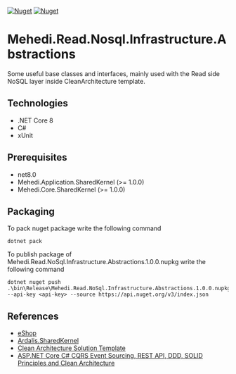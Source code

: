 [![Nuget](https://img.shields.io/nuget/v/Mehedi.Read.NoSql.Infrastructure.Abstractions)](https://www.nuget.org/packages/Mehedi.Read.NoSql.Infrastructure.Abstractions/)
[![Nuget](https://img.shields.io/nuget/dt/Mehedi.Read.NoSql.Infrastructure.Abstractions)](https://www.nuget.org/packages/Mehedi.Read.NoSql.Infrastructure.Abstractions/)

# Mehedi.Read.Nosql.Infrastructure.Abstractions
Some useful base classes and interfaces, mainly used with the Read side NoSQL layer inside CleanArchitecture template.

## Technologies
- .NET Core 8
- C#
- xUnit

## Prerequisites
- net8.0
- Mehedi.Application.SharedKernel (>= 1.0.0)
- Mehedi.Core.SharedKernel (>= 1.0.0)

## Packaging
To pack nuget package write the following command
```
dotnet pack
```

To publish package of Mehedi.Read.NoSql.Infrastructure.Abstractions.1.0.0.nupkg write the following command
```
dotnet nuget push .\bin\Release\Mehedi.Read.NoSql.Infrastructure.Abstractions.1.0.0.nupkg --api-key <api-key> --source https://api.nuget.org/v3/index.json
```

## References
- [eShop](https://github.com/dotnet/eShop)
- [Ardalis.SharedKernel](https://github.com/ardalis/Ardalis.SharedKernel)
- [Clean Architecture Solution Template](https://github.com/jasontaylordev/CleanArchitecture)
- [ASP.NET Core C# CQRS Event Sourcing, REST API, DDD, SOLID Principles and Clean Architecture](https://github.com/jeangatto/ASP.NET-Core-Clean-Architecture-CQRS-Event-Sourcing)

